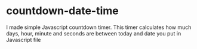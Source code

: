 # countdown-date-time
I made simple Javascript countdown timer. This timer calculates how much days, hour, minute and seconds are between today and date you put in Javascript file

